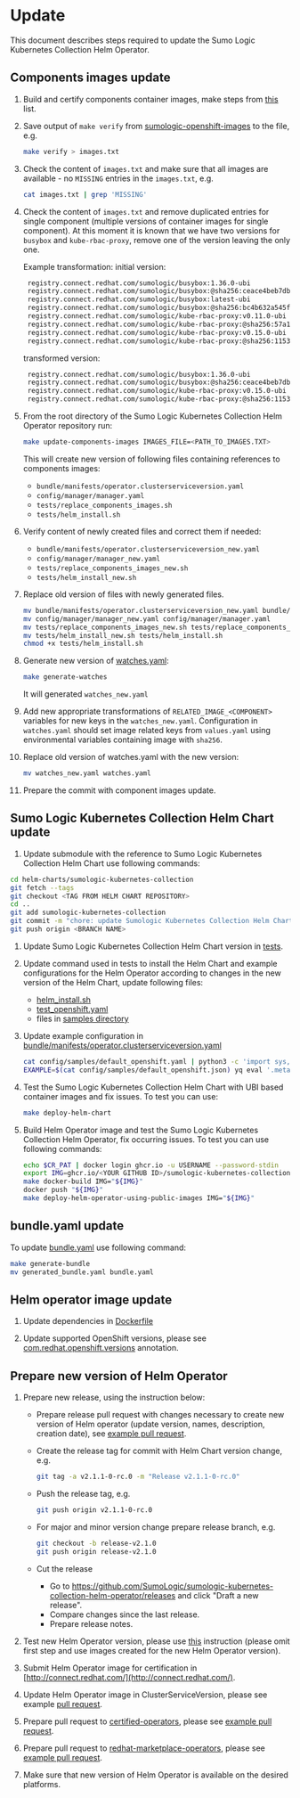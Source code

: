 # Update

This document describes steps required to update the Sumo Logic Kubernetes Collection Helm Operator.

## Components images update

1. Build and certify components container images, make steps from [this][container_cerification] list.

1. Save output of `make verify` from [sumologic-openshift-images][sumologic-openshift-images] to the file, e.g.

   ```bash
   make verify > images.txt
   ```

1. Check the content of `images.txt` and make sure that all images are available - no `MISSING` entries in the `images.txt`, e.g.

   ```bash
   cat images.txt | grep 'MISSING'
   ```

1. Check the content of `images.txt` and remove duplicated entries for single component (multiple versions of container images for single component).
   At this moment it is known that we have two versions for `busybox` and `kube-rbac-proxy`, remove one of the version leaving the only one.

   Example transformation:
   initial version:

   ```txt
    registry.connect.redhat.com/sumologic/busybox:1.36.0-ubi
    registry.connect.redhat.com/sumologic/busybox:@sha256:ceace4beb7db070ae30589a7ef11d68b0435916d6220abccac9396618c2514ed
    registry.connect.redhat.com/sumologic/busybox:latest-ubi
    registry.connect.redhat.com/sumologic/busybox:@sha256:bc4b632a545fb8b797aa99d1e7cee8c042332c7cc849df30c945a8a7bd9f6c3a
    registry.connect.redhat.com/sumologic/kube-rbac-proxy:v0.11.0-ubi
    registry.connect.redhat.com/sumologic/kube-rbac-proxy:@sha256:57a1e908005bd7ba6007bdf08db5a14fc71a467f80ebfd7de22b83ae80d325e7
    registry.connect.redhat.com/sumologic/kube-rbac-proxy:v0.15.0-ubi
    registry.connect.redhat.com/sumologic/kube-rbac-proxy:@sha256:1153a4592746b05e019bde4d818d176ff9350c013f84d49829032540de882841
   ```

   transformed version:

   ```txt
    registry.connect.redhat.com/sumologic/busybox:1.36.0-ubi
    registry.connect.redhat.com/sumologic/busybox:@sha256:ceace4beb7db070ae30589a7ef11d68b0435916d6220abccac9396618c2514ed
    registry.connect.redhat.com/sumologic/kube-rbac-proxy:v0.15.0-ubi
    registry.connect.redhat.com/sumologic/kube-rbac-proxy:@sha256:1153a4592746b05e019bde4d818d176ff9350c013f84d49829032540de882841
   ```

1. From the root directory of the Sumo Logic Kubernetes Collection Helm Operator repository run:

   ```bash
   make update-components-images IMAGES_FILE=<PATH_TO_IMAGES.TXT> 
   ```

   This will create new version of following files containing references to components images:
    - `bundle/manifests/operator.clusterserviceversion.yaml`
    - `config/manager/manager.yaml`
    - `tests/replace_components_images.sh`
    - `tests/helm_install.sh`

1. Verify content of newly created files and correct them if needed:
    - `bundle/manifests/operator.clusterserviceversion_new.yaml`
    - `config/manager/manager_new.yaml`
    - `tests/replace_components_images_new.sh`
    - `tests/helm_install_new.sh`

1. Replace old version of files with newly generated files.

   ```bash
   mv bundle/manifests/operator.clusterserviceversion_new.yaml bundle/manifests/operator.clusterserviceversion.yaml
   mv config/manager/manager_new.yaml config/manager/manager.yaml
   mv tests/replace_components_images_new.sh tests/replace_components_images.sh
   mv tests/helm_install_new.sh tests/helm_install.sh
   chmod +x tests/helm_install.sh
   ```

1. Generate new version of [watches.yaml][watches.yaml]:

   ```bash
   make generate-watches
   ```

   It will generated `watches_new.yaml`

1. Add new appropriate transformations of `RELATED_IMAGE_<COMPONENT>` variables for new keys in the `watches_new.yaml`.
   Configuration in `watches.yaml` should set image related keys from `values.yaml` using environmental variables containing image with `sha256`.

1. Replace old version of watches.yaml with the new version:

   ```bash
   mv watches_new.yaml watches.yaml
   ```

1. Prepare the commit with component images update.

[container_cerification]: https://github.com/SumoLogic/sumologic-openshift-images/blob/main/README.md#container-certification
[sumologic-openshift-images]: https://github.com/SumoLogic/sumologic-openshift-images
[watches.yaml]: https://github.com/SumoLogic/sumologic-kubernetes-collection-helm-operator/blob/main/watches.yaml

## Sumo Logic Kubernetes Collection Helm Chart update

 1. Update submodule with the reference to Sumo Logic Kubernetes Collection Helm Chart use following commands:

   ```bash
   cd helm-charts/sumologic-kubernetes-collection
   git fetch --tags
   git checkout <TAG FROM HELM CHART REPOSITORY>
   cd ..
   git add sumologic-kubernetes-collection
   git commit -m "chore: update Sumologic Kubernetes Collection Helm Chart to <HELM CHART VERSION>"
   git push origin <BRANCH NAME>
   ```

1. Update Sumo Logic Kubernetes Collection Helm Chart version in [tests](https://github.com/SumoLogic/sumologic-kubernetes-collection-helm-operator/tree/main/tests).
1. Update command used in tests to install the Helm Chart and example configurations for the Helm Operator according to changes in the new version of the Helm Chart, update following files:

   - [helm_install.sh](https://github.com/SumoLogic/sumologic-kubernetes-collection-helm-operator/blob/main/tests/helm_install.sh)
   - [test_openshift.yaml](https://github.com/SumoLogic/sumologic-kubernetes-collection-helm-operator/blob/main/tests/test_openshift.yaml)
   - files in [samples directory](https://github.com/SumoLogic/sumologic-kubernetes-collection-helm-operator/tree/main/config/samples)
1. Update example configuration in [bundle/manifests/operator.clusterserviceversion.yaml](https://github.com/SumoLogic/sumologic-kubernetes-collection-helm-operator/blob/main/bundle/manifests/operator.clusterserviceversion.yaml)

   ```bash
   cat config/samples/default_openshift.yaml | python3 -c 'import sys, yaml, json; json.dump([yaml.safe_load(sys.stdin)], sys.stdout, indent=4)' > config/samples/default_openshift.json
   EXAMPLE=$(cat config/samples/default_openshift.json) yq eval '.metadata.annotations.alm-examples |= strenv(EXAMPLE)' -P -i bundle/manifests/operator.clusterserviceversion.yaml
   ```

1. Test the Sumo Logic Kubernetes Collection Helm Chart with UBI based container images and fix issues.
   To test you can use:

   ```bash
   make deploy-helm-chart
   ```

1. Build Helm Operator image and test the Sumo Logic Kubernetes Collection Helm Operator, fix occurring issues.
   To test you can use following commands:

   ```bash
   echo $CR_PAT | docker login ghcr.io -u USERNAME --password-stdin
   export IMG=ghcr.io/<YOUR GITHUB ID>/sumologic-kubernetes-collection-helm-operator:<IMAGE TAG>
   make docker-build IMG="${IMG}"
   docker push "${IMG}"
   make deploy-helm-operator-using-public-images IMG="${IMG}"
   ```

## bundle.yaml update

To update [bundle.yaml](https://github.com/SumoLogic/sumologic-kubernetes-collection-helm-operator/blob/main/bundle.yaml) use following command:

```bash
make generate-bundle
mv generated_bundle.yaml bundle.yaml 
```

## Helm operator image update

1. Update dependencies in [Dockerfile](https://github.com/SumoLogic/sumologic-kubernetes-collection-helm-operator/blob/main/Dockerfile)

1. Update supported OpenShift versions, please see [com.redhat.openshift.versions](https://github.com/SumoLogic/sumologic-kubernetes-collection-helm-operator/blob/315922c7b75d2359c674505833da40c25aa5aae3/bundle/metadata/annotations.yaml#L18) annotation.

## Prepare new version of Helm Operator

1. Prepare new release, using the instruction below:

   - Prepare release pull request with changes necessary to create new version of Helm operator
      (update version, names, description, creation date),
      see [example pull request](https://github.com/SumoLogic/sumologic-kubernetes-collection-helm-operator/pull/35).

   - Create the release tag for commit with Helm Chart version change, e.g.

      ```bash
      git tag -a v2.1.1-0-rc.0 -m "Release v2.1.1-0-rc.0"
      ```

   - Push the release tag, e.g.

      ```bash
      git push origin v2.1.1-0-rc.0
      ```

   - For major and minor version change prepare release branch, e.g.

       ```bash
       git checkout -b release-v2.1.0
       git push origin release-v2.1.0
       ```

   - Cut the release
      - Go to https://github.com/SumoLogic/sumologic-kubernetes-collection-helm-operator/releases and click "Draft a new release".
      - Compare changes since the last release.
      - Prepare release notes.

1. Test new Helm Operator version, please use [this](https://github.com/SumoLogic/sumologic-kubernetes-collection-helm-operator/blob/main/docs/dev/test.md) instruction (please omit first step and use images created for the new Helm Operator version).

1. Submit Helm Operator image for certification in [http://connect.redhat.com/](http://connect.redhat.com/).

1. Update Helm Operator image in ClusterServiceVersion, please see example [pull request](https://github.com/SumoLogic/sumologic-kubernetes-collection-helm-operator/pull/129).

1. Prepare pull request to [certified-operators](https://github.com/redhat-openshift-ecosystem/certified-operators), please see [example pull request](https://github.com/redhat-openshift-ecosystem/certified-operators/pull/2754).

1. Prepare pull request to [redhat-marketplace-operators](https://github.com/redhat-openshift-ecosystem/redhat-marketplace-operators), please see [example pull request](https://github.com/redhat-openshift-ecosystem/redhat-marketplace-operators/pull/546).

1. Make sure that new version of Helm Operator is available on the desired platforms.
